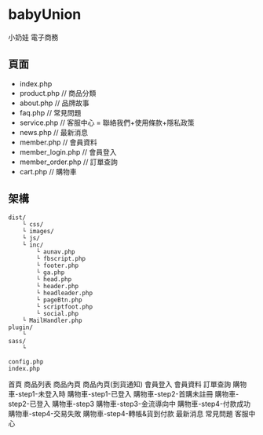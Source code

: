 # babyUnion

小奶娃 電子商務

## 頁面

- index.php
- product.php // 商品分類
- about.php // 品牌故事
- faq.php // 常見問題
- service.php  // 客服中心 = 聯絡我們+使用條款+隱私政策
- news.php  // 最新消息
- member.php  // 會員資料
- member_login.php  // 會員登入
- member_order.php  // 訂單查詢
- cart.php  // 購物車

## 架構

```
dist/
	└ css/
	└ images/
	└ js/
	└ inc/
		└ aunav.php
		└ fbscript.php
		└ footer.php
		└ ga.php
		└ head.php
		└ header.php
		└ headleader.php
		└ pageBtn.php
		└ scriptfoot.php
		└ social.php
	└ MailHandler.php
plugin/
	└
sass/
	└

config.php
index.php
```


首頁
商品列表
商品內頁
商品內頁(到貨通知)
會員登入
會員資料
訂單查詢
購物車-step1-未登入時
購物車-step1-已登入
購物車-step2-首購未註冊
購物車-step2-已登入
購物車-step3
購物車-step3-金流導向中
購物車-step4-付款成功
購物車-step4-交易失敗
購物車-step4-轉帳&貨到付款
最新消息
常見問題
客服中心